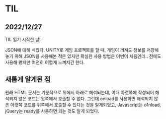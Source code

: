 # TIL
## 2022/12/27
TIL 일기 시작한 날!

JSON에 대해 배웠다. UNITY로 게임 프로젝트를 할 때, 게임이 꺼져도 정보를 저장해 놓기 위해 JSON을 사용해본 적은 있지만 확실한 사용 방법은 이번이 처음인데.. 전에도 사용해 봤지만 여전히 어렵게 느껴지긴 한다. 

## 새롭게 알게된 점
원래 HTML 문서는 기분적으로 위에서 아래로 해석되는데, 이때 아랫쪽에 작성되어 해석되지 않은 코드는 윗쪽에서 호출할 수 없다. 그런데 onload를 사용하면 해석되지 않은 아랫쪽 코드를 위쪽에서 호출할 수 있다는 것을 알게되었고, Javascript는 o1nload, jQuery는 ready를 사용하면 되는 것도 알게 되었다.